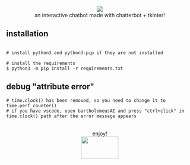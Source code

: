 <p align=center>

  <img src="https://i.imgur.com/8VhDMdu.png"/>

<br>
  <span>an interactive chatbot made with chatterbot + tkinter!
  <br>
</p>
  
  ## installation

```console

# install python3 and python3-pip if they are not installed

# install the requirements
$ python3 -m pip install -r requirements.txt
```

  ## debug "attribute error"
```console
# time.clock() has been removed, so you need to change it to time.perf_counter()
# if you have vscode, open bartholomeusAI and press "ctrl+click" in time.clock() path after the error message appears
```

<p align=center>
  <br>
  <span>enjoy!
  <br>

  <img src="https://i.imgur.com/hQbeGJG.png" width="100" height="60">
</p>
